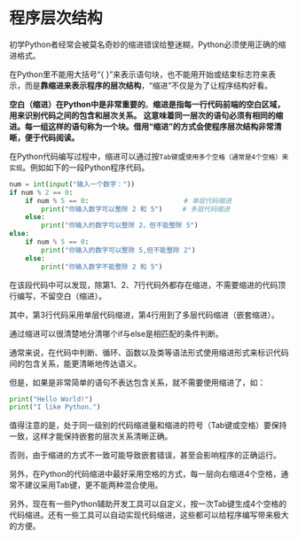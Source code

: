# 程序层次结构

初学Python者经常会被莫名奇妙的缩进错误给整迷糊，Python必须使用正确的缩进格式。

在Python里不能用大括号“{ }”来表示语句块，也不能用开始或结束标志符来表示，而是**靠缩进来表示程序的层次结构**，“缩进”不仅是为了让程序结构好看。

**空白（缩进）在Python中是非常重要的**。**缩进是指每一行代码前端的空白区域，用来识别代码之间的包含和层次关系。** **这意味着同一层次的语句必须有相同的缩进。每一组这样的语句称为一个块。借用“缩进”的方式会使程序层次结构非常清晰，便于代码阅读。**

在Python代码编写过程中，缩进可以通过按`Tab键`或`使用多个空格（通常是4个空格）来实现`。例如如下的一段Python程序代码。

```python
num = int(input("输入一个数字："))
if num % 2 == 0:
    if num % 5 == 0:						# 单层代码缩进
        print("你输入数字可以整除 2 和 5") 	 # 多层代码缩进
    else:
        print("你输入的数字可以整除 2，但不能整除 5")
else:
    if num % 5 == 0:
        print("你输入的数字可以整除 5,但不能整除 2")
    else:
        print("你输入数字不能整除 2 和 5")
```

在该段代码中可以发现，除第1、2、7行代码外都存在缩进，不需要缩进的代码顶行编写，不留空白（缩进）。

其中，第3行代码采用单层代码缩进，第4行用到了多层代码缩进（嵌套缩进）。

通过缩进可以很清楚地分清哪个if与else是相匹配的条件判断。

通常来说，在代码中判断、循环、函数以及类等语法形式使用缩进形式来标识代码间的包含关系，能更清晰地传达语义。

但是，如果是非常简单的语句不表达包含关系，就不需要使用缩进了，如：

```python
print("Hello World!")
print("I like Python.")
```

值得注意的是，处于同一级别的代码缩进量和缩进的符号（Tab键或空格）要保持一致，这样才能保持嵌套的层次关系清晰正确。

否则，由于缩进的方式不一致可能导致嵌套错误，甚至会影响程序的正确运行。

另外，在Python的代码缩进中最好采用空格的方式，每一层向右缩进4个空格，通常不建议采用Tab键，更不能两种混合使用。

另外，现在有一些Python辅助开发工具可以自定义，按一次Tab键生成4个空格的代码缩进。还有一些工具可以自动实现代码缩进，这些都可以给程序编写带来极大的方便。
